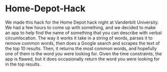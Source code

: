 # Home-Depot-Hack
We made this hack for the Home Depot hack night at Vanderbilt University. We had a few hours to come up with something, and we decided to make an app to help find the name of something that you can describe with verbal circumlocation. The way it works it take in a string of words, parses it to remove common words, then does a Google search and scrapes the text of the top 10 results. Then, it returns the most common words, and hopefully one of them is the word you were looking for. Given the time constraints, the app is flawed, but it does occasionally return the word you were looking for in the top results.

